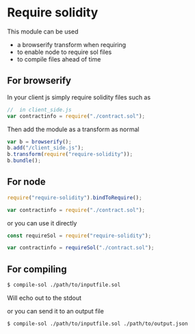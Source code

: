 # Require solidity
This module can be used

- a browserify transform when requiring
- to enable node to require sol files
- to compile files ahead of time

## For browserify

In your client js simply require solidity files such as
```javascript
//  in client_side.js
var contractinfo = require("./contract.sol");
```

Then add the module as a transform as normal

```javascript
var b = browserify();
b.add("/client_side.js");
b.transform(require("require-solidity"));
b.bundle();
```

## For node

```javascript
require("require-solidity").bindToRequire();

var contractinfo = require("./contract.sol");
```

or you can use it directly

```javascript
const requireSol = require("require-solidity");

var contractinfo = requireSol("./contract.sol");
```


## For compiling

```bash
$ compile-sol ./path/to/inputfile.sol
```
Will echo out to the stdout

or you can send it to an output file
```bash
$ compile-sol ./path/to/inputfile.sol ./path/to/output.json
```

